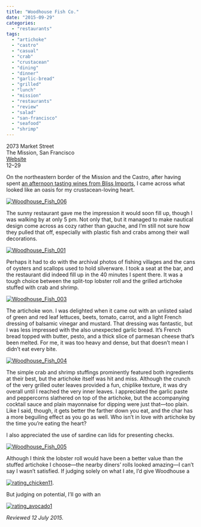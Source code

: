 ```yaml
---
title: "Woodhouse Fish Co."
date: "2015-09-29"
categories: 
  - "restaurants"
tags: 
  - "artichoke"
  - "castro"
  - "casual"
  - "crab"
  - "crustacean"
  - "dining"
  - "dinner"
  - "garlic-bread"
  - "grilled"
  - "lunch"
  - "mission"
  - "restaurants"
  - "review"
  - "salad"
  - "san-francisco"
  - "seafood"
  - "shrimp"
---
```


2073 Market Street\
The Mission, San Francisco\
[Website](http://www.woodhousefish.com/)\
$12–$29

On the northeastern border of the Mission and the Castro, after having spent [an afternoon tasting wines from Bliss Imports](https://thegourmez.com/blog/2015/07/20/bliss-wine-imports-tasting/), I came across what looked like an oasis for my crustacean-loving heart.

[![Woodhouse_Fish_006](http://s3.amazonaws.com/thegourmez-wpmedia/2015/07/Woodhouse_Fish_006-309x500.jpg)](http://s3.amazonaws.com/thegourmez-wpmedia/2015/07/Woodhouse_Fish_006.jpg)

The sunny restaurant gave me the impression it would soon fill up, though I was walking by at only 5 pm. Not only that, but it managed to make nautical design come across as cozy rather than gauche, and I’m still not sure how they pulled that off, especially with plastic fish and crabs among their wall decorations.

[![Woodhouse_Fish_001](http://s3.amazonaws.com/thegourmez-wpmedia/2015/07/Woodhouse_Fish_001-500x334.jpg)](http://s3.amazonaws.com/thegourmez-wpmedia/2015/07/Woodhouse_Fish_001.jpg)

Perhaps it had to do with the archival photos of fishing villages and the cans of oysters and scallops used to hold silverware. I took a seat at the bar, and the restaurant did indeed fill up in the 40 minutes I spent there. It was a tough choice between the split-top lobster roll and the grilled artichoke stuffed with crab and shrimp.

[![Woodhouse_Fish_003](http://s3.amazonaws.com/thegourmez-wpmedia/2015/07/Woodhouse_Fish_003-500x334.jpg)](http://s3.amazonaws.com/thegourmez-wpmedia/2015/07/Woodhouse_Fish_003.jpg)

The artichoke won. I was delighted when it came out with an unlisted salad of green and red leaf lettuces, beets, tomato, carrot, and a light French dressing of balsamic vinegar and mustard. That dressing was fantastic, but I was less impressed with the also unexpected garlic bread. It’s French bread topped with butter, pesto, and a thick slice of parmesan cheese that’s been melted. For me, it was too heavy and dense, but that doesn’t mean I didn’t eat every bite.

[![Woodhouse_Fish_004](http://s3.amazonaws.com/thegourmez-wpmedia/2015/07/Woodhouse_Fish_004-500x334.jpg)](http://s3.amazonaws.com/thegourmez-wpmedia/2015/07/Woodhouse_Fish_004.jpg)

The simple crab and shrimp stuffings prominently featured both ingredients at their best, but the artichoke itself was hit and miss. Although the crunch of the very grilled outer leaves provided a fun, chiplike texture, it was dry overall until I reached the very inner leaves. I appreciated the garlic paste and peppercorns slathered on top of the artichoke, but the accompanying cocktail sauce and plain mayonnaise for dipping were just that—too plain. Like I said, though, it gets better the farther down you eat, and the char has a more beguiling effect as you go as well. Who isn’t in love with artichoke by the time you’re eating the heart?

I also appreciated the use of sardine can lids for presenting checks.

[![Woodhouse_Fish_005](http://s3.amazonaws.com/thegourmez-wpmedia/2015/07/Woodhouse_Fish_005-500x418.jpg)](http://s3.amazonaws.com/thegourmez-wpmedia/2015/07/Woodhouse_Fish_005.jpg)

Although I think the lobster roll would have been a better value than the stuffed artichoke I choose—the nearby diners’ rolls looked amazing—I can’t say I wasn’t satisfied. If judging solely on what I ate, I’d give Woodhouse a

[![rating_chicken11](http://s3.amazonaws.com/thegourmez-wpmedia/2009/02/rating_chicken11.gif)](http://s3.amazonaws.com/thegourmez-wpmedia/2009/02/rating_chicken11.gif).

But judging on potential, I’ll go with an

[![rating_avocado1](http://s3.amazonaws.com/thegourmez-wpmedia/2009/02/rating_avocado1.gif)](http://s3.amazonaws.com/thegourmez-wpmedia/2009/02/rating_avocado1.gif)

_Reviewed 12 July 2015._
